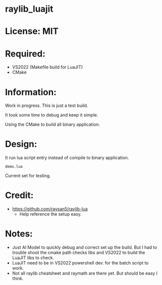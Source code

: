 # raylib_luajit

# License: MIT

# Required:
 * VS2022 (Makefile build for LuaJIT)
 * CMake

# Information:

  Work in progress. This is just a test build.

  It took some time to debug and keep it simple.

  Using the CMake to build all binary application.

# Design:
  It run lua script entry instead of compile to binary application.
```
demo.lua 
```
  Current set for testing.

# Credit:
 * https://github.com/raysan5/raylib-lua
   * Help reference the setup easy.

# Notes:
 * Just AI Model to quickly debug and correct set up the build. But I had to trouble shoot the cmake path checks libs and VS2022 to build the LuaJIT libs to check.
 * LuaJIT need to be in VS2022 powershell dev. for the batch script to work.
 * Not all raylib cheatsheet and raymath are there yet. But should be easy I think.
